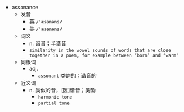 - assonance
  - 发音
    - 英 `/'æsənəns/`
    - 美 `/'æsənəns/`
  - 词义
    - n. 谐音；半谐音
    - `similarity in the vowel sounds of words that are close together in a poem, for example between ‘born’ and ‘warm’`
  - 同根词
    - adj.
      - `assonant` 类韵的；谐音的
  - 近义词
    - n. 类似的音，[医]谐音；类韵
      - `harmonic tone`
      - `partial tone`
